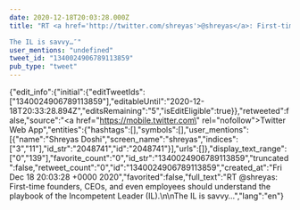```yaml
---
date: 2020-12-18T20:03:28.000Z
title: "RT <a href='http://twitter.com/shreyas'>@shreyas</a>: First-time founders, CEOs, and even employees should understand the playbook of the Incompetent Leader (IL).

The IL is savvy…″"
user_mentions: "undefined"
tweet_id: "1340024906789113859"
pub_type: "tweet"
---
```

{"edit_info":{"initial":{"editTweetIds":["1340024906789113859"],"editableUntil":"2020-12-18T20:33:28.894Z","editsRemaining":"5","isEditEligible":true}},"retweeted":false,"source":"<a href=\"https://mobile.twitter.com\" rel=\"nofollow\">Twitter Web App</a>","entities":{"hashtags":[],"symbols":[],"user_mentions":[{"name":"Shreyas Doshi","screen_name":"shreyas","indices":["3","11"],"id_str":"2048741","id":"2048741"}],"urls":[]},"display_text_range":["0","139"],"favorite_count":"0","id_str":"1340024906789113859","truncated":false,"retweet_count":"0","id":"1340024906789113859","created_at":"Fri Dec 18 20:03:28 +0000 2020","favorited":false,"full_text":"RT @shreyas: First-time founders, CEOs, and even employees should understand the playbook of the Incompetent Leader (IL).\n\nThe IL is savvy…","lang":"en"}
